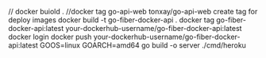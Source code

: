 // docker buiold .
//docker tag go-api-web tonxay/go-api-web create tag for deploy images
docker build -t go-fiber-docker-api .
docker tag go-fiber-docker-api:latest your-dockerhub-username/go-fiber-docker-api:latest
docker login
docker push your-dockerhub-username/go-fiber-docker-api:latest
GOOS=linux GOARCH=amd64 go build -o server ./cmd/heroku
